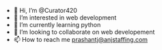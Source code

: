 - 👋 Hi, I’m @Curator420
- 👀 I’m interested in web development
- 🌱 I’m currently learning python
- 💞️ I’m looking to collaborate on web developement
- 📫 How to reach me prashantj@anjstaffing.com

<!---
Curator420/Curator420 is a ✨ special ✨ repository because its `README.md` (this file) appears on your GitHub profile.
You can click the Preview link to take a look at your changes.
--->

